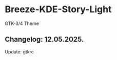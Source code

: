# Breeze-KDE-Story-Light
GTK-3/4 Theme

Changelog: 12.05.2025.
-----------------------

Update: gtkrc
